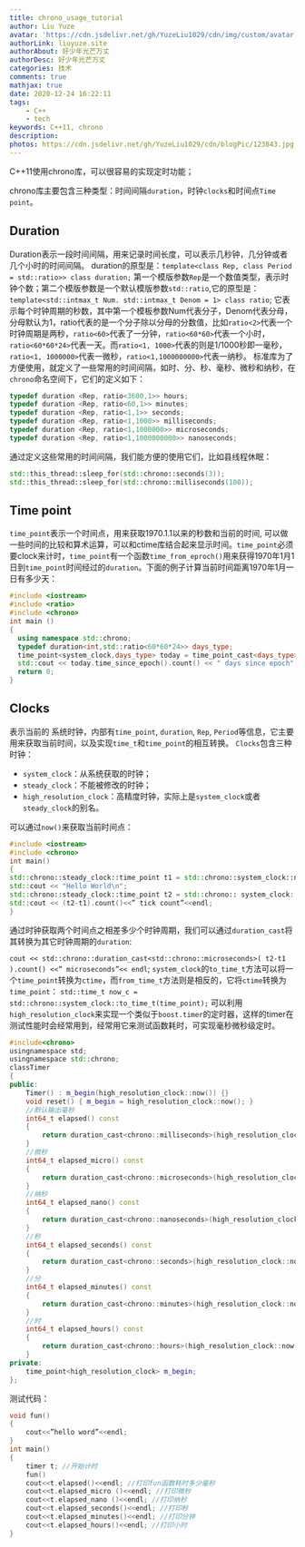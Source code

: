 ```yaml
---
title: chrono_usage_tutorial
author: Liu Yuze
avatar: 'https://cdn.jsdelivr.net/gh/YuzeLiu1029/cdn/img/custom/avatar.jpg'
authorLink: liuyuze.site
authorAbout: 好少年光芒万丈
authorDesc: 好少年光芒万丈
categories: 技术
comments: true
mathjax: true
date: 2020-12-24 16:22:11
tags:
    - C++
    - tech
keywords: C++11, chrono
description:
photos: https://cdn.jsdelivr.net/gh/YuzeLiu1029/cdn/blogPic/123843.jpg
---
```

C++11使用chrono库，可以很容易的实现定时功能；

chrono库主要包含三种类型：时间间隔```duration```，时钟```clocks```和时间点```Time point```。

## Duration
Duration表示一段时间间隔，用来记录时间长度，可以表示几秒钟，几分钟或者几个小时的时间间隔。
duration的原型是：```template<class Rep, class Period = std::ratio>> class duration;```
第一个模版参数```Rep```是一个数值类型，表示时钟个数；第二个模版参数是一个默认模版参数```std::ratio```,它的原型是：
```template<std::intmax_t Num. std::intmax_t Denom = 1> class ratio```;
它表示每个时钟周期的秒数，其中第一个模板参数Num代表分子，Denom代表分母，分母默认为1，ratio代表的是一个分子除以分母的分数值，比如```ratio<2>```代表一个时钟周期是两秒，```ratio<60>```代表了一分钟，```ratio<60*60>```代表一个小时，```ratio<60*60*24>```代表一天。而```ratio<1, 1000>```代表的则是1/1000秒即一毫秒，```ratio<1, 1000000>```代表一微秒，```ratio<1,1000000000>```代表一纳秒。
标准库为了方便使用，就定义了一些常用的时间间隔，如时、分、秒、毫秒、微秒和纳秒，在```chrono```命名空间下，它们的定义如下：
```C++
typedef duration <Rep, ratio<3600,1>> hours;
typedef duration <Rep, ratio<60,1>> minutes;
typedef duration <Rep, ratio<1,1>> seconds;
typedef duration <Rep, ratio<1,1000>> milliseconds;
typedef duration <Rep, ratio<1,1000000>> microseconds;
typedef duration <Rep, ratio<1,1000000000>> nanoseconds;
```
通过定义这些常用的时间间隔，我们能方便的使用它们，比如县线程休眠：
```C++
std::this_thread::sleep_for(std::chrono::seconds(3));
std::this_thread::sleep_for(std::chrono::milliseconds(100));
```

## Time point
```time_point```表示一个时间点，用来获取1970.1.1以来的秒数和当前的时间, 可以做一些时间的比较和算术运算，可以和ctime库结合起来显示时间。```time_point```必须要clock来计时，```time_point```有一个函数```time_from_eproch()```用来获得1970年1月1日到```time_point```时间经过的```duration```。下面的例子计算当前时间距离1970年1月一日有多少天：

```C++
#include <iostream>
#include <ratio>
#include <chrono>
int main ()
{
  using namespace std::chrono;
  typedef duration<int,std::ratio<60*60*24>> days_type;
  time_point<system_clock,days_type> today = time_point_cast<days_type>(system_clock::now());
  std::cout << today.time_since_epoch().count() << " days since epoch" << std::endl;
  return 0;
}
```

## Clocks
表示当前的 系统时钟，内部有```time_point```, ```duration```, ```Rep```, ```Period```等信息，它主要用来获取当前时间，以及实现```time_t```和```time_point```的相互转换。
```Clocks```包含三种时钟： 
* ```system_clock```：从系统获取的时钟；
* ```steady_clock```：不能被修改的时钟；
* ```high_resolution_clock```：高精度时钟，实际上是```system_clock```或者```steady_clock```的别名。

可以通过```now()```来获取当前时间点：

```C++
#include <iostream>
#include <chrono>
int main()
{
std::chrono::steady_clock::time_point t1 = std::chrono::system_clock::now();
std::cout << "Hello World\n";
std::chrono::steady_clock::time_point t2 = std::chrono:: system_clock::now();
std::cout << (t2-t1).count()<<” tick count”<<endl;
}
```
通过时钟获取两个时间点之相差多少个时钟周期，我们可以通过```duration_cast```将其转换为其它时钟周期的```duration```:

```cout << std::chrono::duration_cast<std::chrono::microseconds>( t2-t1 ).count() <<” microseconds”<< endl```;
```system_clock```的```to_time_t```方法可以将一个```time_point```转换为```ctime```，而```from_time_t```方法则是相反的，它将```ctime```转换为```time_point```：
```std::time_t now_c = std::chrono::system_clock::to_time_t(time_point);```
可以利用```high_resolution_clock```来实现一个类似于```boost.timer```的定时器，这样的timer在测试性能时会经常用到，经常用它来测试函数耗时，可实现毫秒微秒级定时。

```C++
#include<chrono>
usingnamespace std;
usingnamespace std::chrono;
classTimer
{
public:
    Timer() : m_begin(high_resolution_clock::now()) {}
    void reset() { m_begin = high_resolution_clock::now(); }
    //默认输出毫秒
    int64_t elapsed() const
    {
        return duration_cast<chrono::milliseconds>(high_resolution_clock::now() - m_begin).count();
    }
    //微秒
    int64_t elapsed_micro() const
    {
        return duration_cast<chrono::microseconds>(high_resolution_clock::now() - m_begin).count();
    } 
    //纳秒
    int64_t elapsed_nano() const
    {
        return duration_cast<chrono::nanoseconds>(high_resolution_clock::now() - m_begin).count();
    }
    //秒
    int64_t elapsed_seconds() const
    {
        return duration_cast<chrono::seconds>(high_resolution_clock::now() - m_begin).count();
    }
    //分
    int64_t elapsed_minutes() const
    {
        return duration_cast<chrono::minutes>(high_resolution_clock::now() - m_begin).count();
    }
    //时
    int64_t elapsed_hours() const
    {
        return duration_cast<chrono::hours>(high_resolution_clock::now() - m_begin).count();
    }
private:
    time_point<high_resolution_clock> m_begin;
};
```
测试代码：
```C++
void fun()
{
    cout<<”hello word”<<endl;
}
int main()
{
    timer t; //开始计时
    fun()
    cout<<t.elapsed()<<endl; //打印fun函数耗时多少毫秒
    cout<<t.elapsed_micro ()<<endl; //打印微秒
    cout<<t.elapsed_nano ()<<endl; //打印纳秒
    cout<<t.elapsed_seconds()<<endl; //打印秒
    cout<<t.elapsed_minutes()<<endl; //打印分钟
    cout<<t.elapsed_hours()<<endl; //打印小时
}
```
